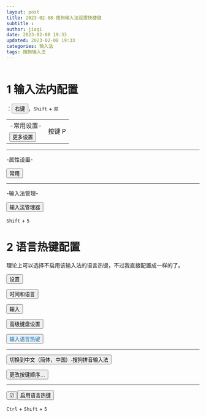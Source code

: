 ```yaml
---
layout: post
title: 2023-02-08-搜狗输入法设置快捷键
subtitle :
author: jiaqi
date: 2023-02-08 19:33
updated: 2023-02-08 19:33
categories: 输入法
tags: 搜狗输入法
---
```

```toc
```

# 1 输入法内配置

：<button>右键</button>，`Shift` + `双`

<table><tr><td>-常用设置-</td><td rowspan = 2>按键 P</td></tr><tr><td>
<button>更多设置</button></td></tr></table>

****

-属性设置-

<button>常用</button></a>

****

-输入法管理-

<button>输入法管理器</button>

`Shift` + `5`

# 2 语言热键配置

理论上可以选择不启用该输入法的语言热键，不过我直接配置成一样的了。

<button>设置</button>

<button>时间和语言</button>

<button>输入</button>

<button>高级键盘设置</button>

<button><font color="#0070c0">输入语言热键</font></button>

****

<button>切换到中文（简体，中国）-搜狗拼音输入法</button>

<button>更改按键顺序…</button>

****

<button>☑</button><button>启用语言热键</button>

`Ctrl` + `Shift` + `5`